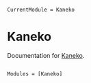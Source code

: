 ```@meta
CurrentModule = Kaneko
```

# Kaneko

Documentation for [Kaneko](https://github.com/orkolorko/Kaneko.jl).

```@index
```

```@autodocs
Modules = [Kaneko]
```
